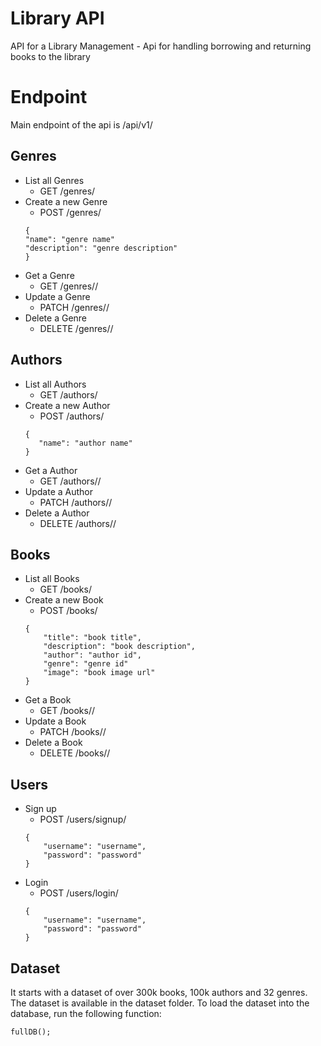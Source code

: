 # Library API
API for a Library Management -  Api for handling borrowing and returning books to the library

# Endpoint

Main endpoint of the api is 
<server>/api/v1/

## Genres
- List all Genres
    - GET /genres/
- Create a new Genre
    - POST /genres/
    ```
    {
    "name": "genre name"
    "description": "genre description"
    }
    ```
- Get a Genre
    - GET /genres/<id>/
- Update a Genre
    - PATCH /genres/<id>/
- Delete a Genre
    - DELETE /genres/<id>/

## Authors
- List all Authors
    - GET /authors/
- Create a new Author
    - POST /authors/
    ```
    {
       "name": "author name"
    }
    ```
- Get a Author
    - GET /authors/<id>/
- Update a Author
    - PATCH /authors/<id>/
- Delete a Author
    - DELETE /authors/<id>/

## Books
- List all Books
    - GET /books/
- Create a new Book
    - POST /books/
    ```
    {
        "title": "book title",
        "description": "book description",
        "author": "author id",
        "genre": "genre id"
        "image": "book image url"
    }
    ```
- Get a Book
    - GET /books/<id>/
- Update a Book
    - PATCH /books/<id>/
- Delete a Book
    - DELETE /books/<id>/

## Users
- Sign up
    - POST /users/signup/
    ```
    {
        "username": "username",
        "password": "password"
    }
    ```
- Login
    - POST /users/login/
    ```
    {
        "username": "username",
        "password": "password"
    }
    ```

## Dataset
It starts with a dataset of over 300k books, 100k authors and 32 genres. The dataset is available in the dataset folder. To load the dataset into the database, run the following function:
```
fullDB();
```
